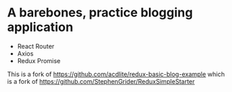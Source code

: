 # A barebones, practice blogging application
- React Router
- Axios
- Redux Promise

This is a fork of https://github.com/acdlite/redux-basic-blog-example which is a fork of https://github.com/StephenGrider/ReduxSimpleStarter